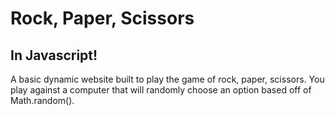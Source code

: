 # Rock, Paper, Scissors
## In Javascript!

A basic dynamic website built to play the game of rock, paper, scissors. You play against a computer that will randomly choose an option based off of Math.random(). 